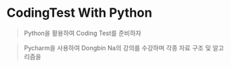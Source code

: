 # CodingTest With Python
> Python을 활용하여 Coding Test를 준비하자

> Pycharm을 사용하여 Dongbin Na의 강의를 수강하며 각종 자료 구조 및 알고리즘을 
